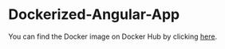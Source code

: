 # Dockerized-Angular-App
You can find the Docker image on Docker Hub by clicking [here](https://hub.docker.com/repository/docker/omartamer12/helpdesk.app/general).
